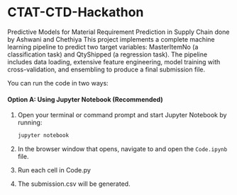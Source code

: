 # CTAT-CTD-Hackathon
Predictive Models for Material Requirement Prediction in Supply Chain done by Ashwani and Chethiya 
This project implements a complete machine learning pipeline to predict two target variables: MasterItemNo (a classification task) and QtyShipped (a regression task). The pipeline includes data loading, extensive feature engineering, model training with cross-validation, and ensembling to produce a final submission file.

You can run the code in two ways:

#### Option A: Using Jupyter Notebook (Recommended)

1. Open your terminal or command prompt and start Jupyter Notebook by running:
    ```bash
    jupyter notebook
    ```
2. In the browser window that opens, navigate to and open the `Code.ipynb` file.

3. Run each cell in Code.py

4. The submission.csv will be generated.

